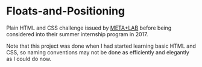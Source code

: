 # Floats-and-Positioning
Plain HTML and CSS challenge issued by <a href="https://github.com/csun-metalab/awesome-metalab" target="blank">META+LAB</a> before being considered into their summer internship program in 2017. 





Note that this project was done when I had started learning basic HTML and CSS, so naming conventions may not be done as efficiently and elegantly as I could do now. 
